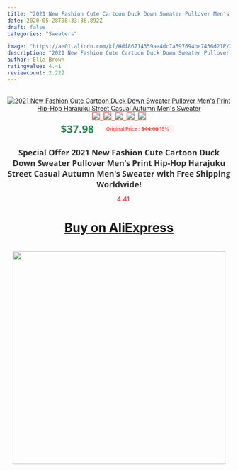```yaml
---
title: "2021 New Fashion Cute Cartoon Duck Down Sweater Pullover Men's Print Hip-Hop Harajuku Street Casual Autumn Men's Sweater"
date: 2020-05-28T08:33:36.892Z
draft: false
categories: "Sweaters"

image: "https://ae01.alicdn.com/kf/Hdf86714359aa4dc7a597694be7436d21P/2021-New-Fashion-Cute-Cartoon-Duck-Down-Sweater-Pullover-Men-s-Print-Hip-Hop-Harajuku-Street.jpg"
description: "2021 New Fashion Cute Cartoon Duck Down Sweater Pullover Men's Print Hip-Hop Harajuku Street Casual Autumn Men's Sweater"
author: Ella Brown
ratingvalue: 4.41
reviewcount: 2.222
---
```

<br>
<div style="text-align: center;">
<a href="https://s.click.aliexpress.com/e/_9zTOKZ" target="_blank" rel="nofollow noopener noreferrer"><img alt="2021 New Fashion Cute Cartoon Duck Down Sweater Pullover Men's Print Hip-Hop Harajuku Street Casual Autumn Men's Sweater" class="magnifier-image" src="https://ae01.alicdn.com/kf/Hdf86714359aa4dc7a597694be7436d21P/2021-New-Fashion-Cute-Cartoon-Duck-Down-Sweater-Pullover-Men-s-Print-Hip-Hop-Harajuku-Street.jpg_640x640.jpg">
<br>
<img style="border:1px solid salmon" src="https://ae01.alicdn.com/kf/Hdf86714359aa4dc7a597694be7436d21P/2021-New-Fashion-Cute-Cartoon-Duck-Down-Sweater-Pullover-Men-s-Print-Hip-Hop-Harajuku-Street.jpg_120x120.jpg">&nbsp;&nbsp;<img style="border:1px solid salmon" src="https://ae01.alicdn.com/kf/H6d0ce2a6c8884959ab2498a963aa3bf9y/2021-New-Fashion-Cute-Cartoon-Duck-Down-Sweater-Pullover-Men-s-Print-Hip-Hop-Harajuku-Street.jpg_120x120.jpg">&nbsp;&nbsp;<img style="border:1px solid salmon" src="https://ae01.alicdn.com/kf/H433801787d4c49d797277a7b935f31c2s/2021-New-Fashion-Cute-Cartoon-Duck-Down-Sweater-Pullover-Men-s-Print-Hip-Hop-Harajuku-Street.jpg_120x120.jpg">&nbsp;&nbsp;<img style="border:1px solid salmon" src="https://ae01.alicdn.com/kf/Hf2c1b3c4d5bb4545abdbf4ba717aeee5n/2021-New-Fashion-Cute-Cartoon-Duck-Down-Sweater-Pullover-Men-s-Print-Hip-Hop-Harajuku-Street.jpg_120x120.jpg">&nbsp;&nbsp;<img style="border:1px solid salmon" src="https://ae01.alicdn.com/kf/H150b51f598be4e99a3cc8263841a33a3r/2021-New-Fashion-Cute-Cartoon-Duck-Down-Sweater-Pullover-Men-s-Print-Hip-Hop-Harajuku-Street.jpg_120x120.jpg"></a></div><br0>
<div style="text-align: center;"><span style="background-color: white; border: 0px; box-sizing: border-box; color: seagreen; display: inline-block; font-family: &quot;open sans&quot; , &quot;arial&quot; , &quot;helvetica&quot; , sans-serif , &quot;heiti&quot;; font-size: 24px; font-stretch: inherit; font-weight: 700; line-height: inherit; margin: 0px 10px 0px 0px; padding: 0px; vertical-align: middle;">$37.98 </span>
<span style="background: rgb(255 , 241 , 241); border-radius: 3px; border: 0px; box-sizing: border-box; color: #ff4747; display: inline-block; font-family: inherit; font-size: 12px; font-stretch: inherit; font-style: inherit; font-variant: inherit; font-weight: 600; line-height: inherit; margin: 0px; padding: 2px 5px; transform: scale(0.9); vertical-align: middle;">Original Price : <b style="text-decoration: line-through;">$44.68 </b> 15%&nbsp;&nbsp;</span></div>
<h1 style="color: #333333; display: inline-block; font-family: &quot;open sans&quot; , &quot;arial&quot; , &quot;helvetica&quot; , sans-serif , &quot;heiti&quot;; font-size: 18px; font-stretch: inherit; font-weight: 700; text-align: center;">Special Offer 2021 New Fashion Cute Cartoon Duck Down Sweater Pullover Men's Print Hip-Hop Harajuku Street Casual Autumn Men's Sweater with Free Shipping Worldwide!</h1>
<div style="color: #ff4747; text-align: center;">
<img src="https://4.bp.blogspot.com/-M0ZcTcb-5uY/XleCXlxnR4I/AAAAAAAAAEc/OrjgMkXV1oMQFaCRZj5HQwOCBcu3w1FegCPcBGAYYCw/s1600/star.png" style="height: 15px;">&nbsp;<b>4.41</b></div>
<div class="button_cont" align="center"><a class="buynow_a" href="https://s.click.aliexpress.com/e/_9zTOKZ" target="_blank" rel="nofollow noopener noreferrer"><H1>Buy on AliExpress</H1></a></div><br>
<div class="separator" style="clear: both; text-align: center;">
<img src="https://lh3.googleusercontent.com/-pTy5HemUv9M/XlePHvY0dAI/AAAAAAAAAE4/0nX5iRUoIWY8eMW9Dpxeirr157OZliDIgCLcBGAsYHQ/s1600/badge.gif" width="480">
</div>
